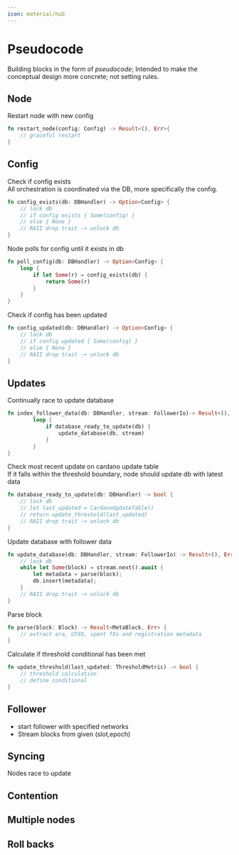 ```yaml
---
icon: material/hub
---
```


# Pseudocode
Building blocks in the form of *pseudocode*; 
Intended to make the conceptual design more concrete; not setting rules.

## Node

Restart node with new config <br />
```rust
fn restart_node(config: Config) -> Result<(), Err>{
    // graceful restart
}
```

## Config

Check if config exists <br />
All orchestration is coordinated via the DB, more specifically the config.
```rust
fn config_exists(db: DBHandler) -> Option<Config> {
    // lock db
    // if config exists { Some(config) }
    // else { None }
    // RAII drop trait -> unlock db
}
```

Node polls for config until it exists in db <br />
```rust
fn poll_config(db: DBHandler) -> Option<Config> {
    loop {
        if let Some(r) = config_exists(db) {
            return Some(r)
        }
    }
}
```

Check if config has been updated <br />
```rust
fn config_updated(db: DBHandler) -> Option<Config> {
    // lock db
    // if config updated { Some(config) }
    // else { None }
    // RAII drop trait -> unlock db
}
```

## Updates

Continually race to update database <br />
```rust
fn index_follower_data(db: DBHandler, stream: FollowerIo)-> Result<(), Err> {
        loop {
            if database_ready_to_update(db) {
                update_database(db, stream)
            }
        }
}
```

Check most recent update on cardano update table <br />
If it falls within the threshold boundary, node should update db with latest data <br />
```rust
fn database_ready_to_update(db: DBHandler) -> bool {
    // lock db
    // let last_updated = CardanoUpdateTable()
    // return update_threshold(last_updated) 
    // RAII drop trait -> unlock db
}
```

Update database with follower data <br />
```rust
fn update_database(db: DBHandler, stream: FollowerIo) -> Result<(), Err> {
    // lock db
    while let Some(block) = stream.next().await {
        let metadata = parse(block);
        db.insert(metadata);
    }
    // RAII drop trait -> unlock db
}
```

Parse block <br />
```rust
fn parse(block: Block) -> Result<MetaBlock, Err> {
    // extract era, UTXO, spent TXs and registration metadata
}
```

Calculate if threshold conditional has been met <br />
```rust
fn update_threshold(last_updated: ThresholdMetric) -> bool {
    // threshold calculation
    // define conditional
}
```



## Follower
- start follower with specified networks
- Stream blocks from given (slot,epoch)


## Syncing
Nodes race to update

## Contention

## Multiple nodes

## Roll backs